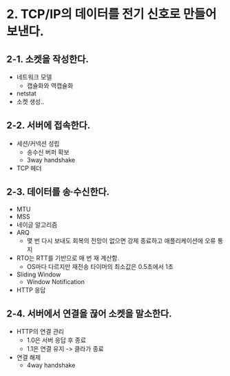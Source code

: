<style>
.highlight
{
    color: red;
}

.footnote
{
    color: gray;
    font-size: 90%;
}

img
{
    display: block;
    margin: auto;
}

.img-desc
{
    color: gray;
    text-align: center;
    margin-bottom: 1%;
}
</style>

# 2. TCP/IP의 데이터를 전기 신호로 만들어 보낸다.
## 2-1. 소켓을 작성한다.
- 네트워크 모델
    - 캡슐화와 역캡슐화
- netstat
- 소켓 생성..

## 2-2. 서버에 접속한다.
- 세션/커넥션 성립
    - 송수신 버퍼 확보
    - 3way handshake
- TCP 헤더

## 2-3. 데이터를 송∙수신한다.
- MTU
- MSS
- 네이글 알고리즘
- ARQ
    - 몇 번 다시 보내도 회복의 전망이 없으면 강제 종료하고 애플리케이션에 오류 통지
- RTO는 RTT를 기반으로 매 번 재 계산함.
    - OS마다 다르지만 재전송 타이머의 최소값은 0.5초에서 1초
- Sliding Window
    - Window Notification
- HTTP 응답

## 2-4. 서버에서 연결을 끊어 소켓을 말소한다.
- HTTP의 연결 관리
    - 1.0은 서버 응답 후 종료
    - 1.1은 연결 유지 -> 클라가 종료
- 연결 해제
    - 4way handshake
    
